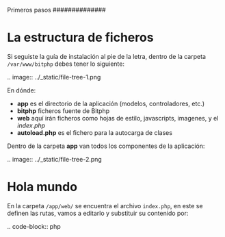 Primeros pasos
##############

La estructura de ficheros
=========================

Si seguiste la guía de instalación al pie de la letra, dentro de la carpeta ``/var/www/bitphp`` debes tener lo siguiente:

.. image:: ../_static/file-tree-1.png

En dónde:

- **app** es el directorio de la aplicación (modelos, controladores, etc.)
- **bitphp** ficheros fuente de Bitphp
- **web** aquí irán ficheros como hojas de estilo, javascripts, imagenes, y el *index.php*
- **autoload.php** es el fichero para la autocarga de clases

Dentro de la carpeta **app** van todos los componentes de la aplicación:

.. image:: ../_static/file-tree-2.png

Hola mundo
==========

En la carpeta ``/app/web/`` se encuentra el archivo ``index.php``, en este se definen las rutas, vamos a editarlo y substituir su contenido por:

.. code-block:: php

   <?php

   require '../autoload.php';

   use \Bitphp\Route;

   Route::match('GET /hello', function() {
      echo "Hola mundo!";
   });

Y al ir la dirección ``http://localhost/hello`` podremos ver:

.. image:: ../_static/hello-world.png

**¡Está todo listo!**